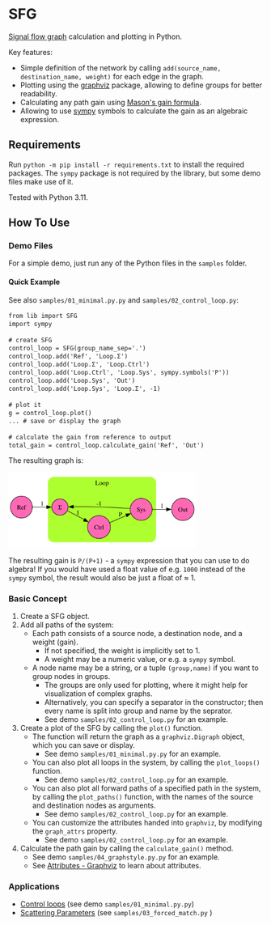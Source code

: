 SFG
===

[Signal flow graph](https://en.wikipedia.org/wiki/Signal-flow_graph) calculation and plotting in Python.

Key features:
- Simple definition of the network by calling `add(source_name, destination_name, weight)` for each edge in the graph.
- Plotting using the [graphviz](https://pypi.org/project/graphviz/) package, allowing to define groups for better readability.
- Calculating any path gain using [Mason's gain formula](https://en.wikipedia.org/wiki/Mason's_gain_formula).
- Allowing to use [sympy](https://pypi.org/project/sympy/) symbols to calculate the gain as an algebraic expression.


## Requirements

Run `python -m pip install -r requirements.txt` to install the required packages. The `sympy` package is not required by the library, but some demo files make use of it.

Tested with Python 3.11.


## How To Use

### Demo Files

For a simple demo, just run any of the Python files in the `samples` folder.

#### Quick Example

See also `samples/01_minimal.py.py` and `samples/02_control_loop.py`:

    from lib import SFG
    import sympy

    # create SFG
    control_loop = SFG(group_name_sep='.')
    control_loop.add('Ref', 'Loop.Σ')
    control_loop.add('Loop.Σ', 'Loop.Ctrl')
    control_loop.add('Loop.Ctrl', 'Loop.Sys', sympy.symbols('P'))
    control_loop.add('Loop.Sys', 'Out')
    control_loop.add('Loop.Sys', 'Loop.Σ', -1)

    # plot it
    g = control_loop.plot()
    ... # save or display the graph

    # calculate the gain from reference to output
    total_gain = control_loop.calculate_gain('Ref', 'Out')

The resulting graph is:

<img src="./doc/demo_sfg_controlloop.svg" height="150" />

The resulting gain is `P/(P+1)` - a `sympy` expression that you can use to do algebra! If you would have used a float value of e.g. `1000` instead of the `sympy` symbol, the result would also be just a float of ≈ 1.

### Basic Concept

1. Create a SFG object.
2. Add all paths of the system:
    - Each path consists of a source node, a destination node, and a weight (gain).
        - If not specified, the weight is implicitly set to 1.
        - A weight may be a numeric value, or e.g. a `sympy` symbol.
    - A node name may be a string, or a tuple `(group,name)` if you want to group nodes in groups.
        - The groups are only used for plotting, where it might help for visualization of complex graphs.
        - Alternatively, you can specify a separator in the constructor; then every name is split into group and name by the seprator.
        - See demo `samples/02_control_loop.py` for an example.
3. Create a plot of the SFG by calling the `plot()` function.
    - The function will return the graph as a `graphviz.Digraph` object, which you can save or display.
        - See demo `samples/01_minimal.py.py` for an example.
    - You can also plot all loops in the system, by calling the `plot_loops()` function.
        - See demo `samples/02_control_loop.py` for an example.
    - You can also plot all forward paths of a specified path in the system, by calling the `plot_paths()` function, with the names of the source and destination nodes as arguments.
        - See demo `samples/02_control_loop.py` for an example.
    - You can customize the attributes handed into `graphviz`, by modifying the `graph_attrs` property.
        - See demo `samples/02_control_loop.py` for an example.
4. Calculate the path gain by calling the `calculate_gain()` method.
    - See demo `samples/04_graphstyle.py.py` for an example.
    - See [Attributes - Graphviz](https://graphviz.org/doc/info/attrs.html) to learn about attributes.

### Applications

- [Control loops](https://en.wikipedia.org/wiki/Control_loop) (see demo `samples/01_minimal.py.py`)
- [Scattering Parameters](https://en.wikipedia.org/wiki/Scattering_parameters) (see `samples/03_forced_match.py` )
